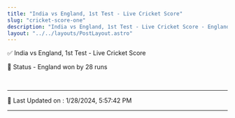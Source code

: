 ```yaml
---
title: "India vs England, 1st Test - Live Cricket Score"
slug: "cricket-score-one"
description: "India vs England, 1st Test - Live Cricket Score - England won by 28 runs."
layout: "../../layouts/PostLayout.astro"
--- 
```


✅ India vs England, 1st Test - Live Cricket Score

📑 Status - England won by 28 runs

<br />

***

📝 Last Updated on : 1/28/2024, 5:57:42 PM

***

